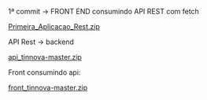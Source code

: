 1ª commit -> FRONT END consumindo API REST com fetch

[Primeira_Aplicacao_Rest.zip](https://github.com/wdeus/bertoti/files/12384587/Primeira_Aplicacao_Rest.zip)

API Rest -> backend


[api_tinnova-master.zip](https://github.com/wdeus/bertoti/files/13394578/api_tinnova-master.zip)


Front consumindo api:

[front_tinnova-master.zip](https://github.com/wdeus/bertoti/files/13394594/front_tinnova-master.zip)
